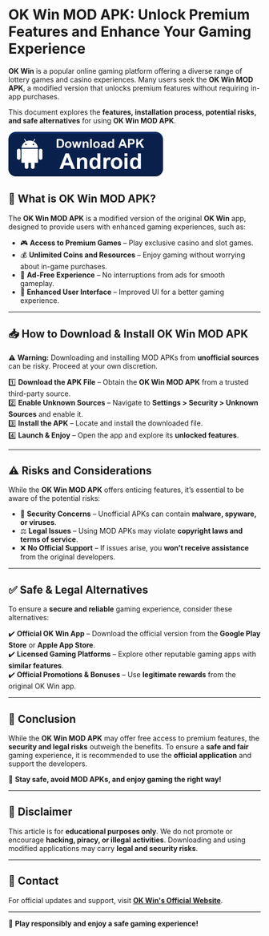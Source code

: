 # OK Win MOD APK: Unlock Premium Features and Enhance Your Gaming Experience  

**OK Win** is a popular online gaming platform offering a diverse range of lottery games and casino experiences. Many users seek the **OK Win MOD APK**, a modified version that unlocks premium features without requiring in-app purchases.  

This document explores the **features, installation process, potential risks, and safe alternatives** for using **OK Win MOD APK**.  

[![Download APK](https://raw.githubusercontent.com/ArunBalajiR/Udemy-Free-Course-App/main/Images/apk_btn.png)](https://rpy.club/lm/yF5iLbZB2p)

## 📌 What is OK Win MOD APK?  

The **OK Win MOD APK** is a modified version of the original **OK Win** app, designed to provide users with enhanced gaming experiences, such as:  

- 🎮 **Access to Premium Games** – Play exclusive casino and slot games.  
- 💰 **Unlimited Coins and Resources** – Enjoy gaming without worrying about in-game purchases.  
- 🚀 **Ad-Free Experience** – No interruptions from ads for smooth gameplay.  
- 🎨 **Enhanced User Interface** – Improved UI for a better gaming experience.  

---

## 📥 How to Download & Install OK Win MOD APK  

⚠️ **Warning:** Downloading and installing MOD APKs from **unofficial sources** can be risky. Proceed at your own discretion.  

1️⃣ **Download the APK File** – Obtain the **OK Win MOD APK** from a trusted third-party source.  
2️⃣ **Enable Unknown Sources** – Navigate to **Settings > Security > Unknown Sources** and enable it.  
3️⃣ **Install the APK** – Locate and install the downloaded file.  
4️⃣ **Launch & Enjoy** – Open the app and explore its **unlocked features**.  

---

## ⚠️ Risks and Considerations  

While the **OK Win MOD APK** offers enticing features, it’s essential to be aware of the potential risks:  

- 🚨 **Security Concerns** – Unofficial APKs can contain **malware, spyware, or viruses**.  
- ⚖️ **Legal Issues** – Using MOD APKs may violate **copyright laws and terms of service**.  
- ❌ **No Official Support** – If issues arise, you **won’t receive assistance** from the original developers.  

---

## ✅ Safe & Legal Alternatives  

To ensure a **secure and reliable** gaming experience, consider these alternatives:  

✔️ **Official OK Win App** – Download the official version from the **Google Play Store** or **Apple App Store**.  
✔️ **Licensed Gaming Platforms** – Explore other reputable gaming apps with **similar features**.  
✔️ **Official Promotions & Bonuses** – Use **legitimate rewards** from the original OK Win app.  

---

## 📢 Conclusion  

While the **OK Win MOD APK** may offer free access to premium features, the **security and legal risks** outweigh the benefits. To ensure a **safe and fair** gaming experience, it is recommended to use the **official application** and support the developers.  

🚨 **Stay safe, avoid MOD APKs, and enjoy gaming the right way!**  

---

## 📜 Disclaimer  

This article is for **educational purposes only**. We do not promote or encourage **hacking, piracy, or illegal activities**. Downloading and using modified applications may carry **legal and security risks**.  

---

## 📩 Contact  

For official updates and support, visit **[OK Win's Official Website](#)**.  

---

🚀 **Play responsibly and enjoy a safe gaming experience!**

